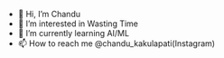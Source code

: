 - 👋 Hi, I’m Chandu
- 👀 I’m interested in Wasting Time 
- 🌱 I’m currently learning AI/ML
- 📫 How to reach me @chandu_kakulapati(Instagram)

<!---
chandukakulapati/chandukakulapati is a ✨ special ✨ repository because its `README.md` (this file) appears on your GitHub profile.
You can click the Preview link to take a look at your changes.
--->
